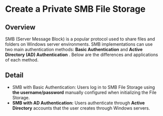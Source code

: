 # Create a Private SMB File Storage

## Overview <a href="#tong-quan" id="tong-quan"></a>

SMB (Server Message Block) is a popular protocol used to share files and folders on Windows server environments. SMB implementations can use two main authentication methods: **Basic Authentication** and **Active Directory (AD) Authentication** . Below are the differences and applications of each method.

## Detail <a href="#chi-tiet" id="chi-tiet"></a>

* SMB with Basic Authentication: Users log in to SMB File Storage using **the username/password** manually configured when initializing the File Storage.
* **SMB with AD Authentication:** Users authenticate through **Active Directory** accounts that the user creates through Windows servers.
